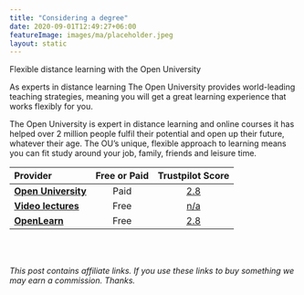 ```yaml
---
title: "Considering a degree"
date: 2020-09-01T12:49:27+06:00
featureImage: images/ma/placeholder.jpeg
layout: static
---
```


Flexible distance learning with the Open University

As experts in distance learning The Open University provides world-leading teaching strategies, meaning you will get a great learning experience that works flexibly for you.

The Open University is expert in distance learning and online courses it has helped over 2 million people fulfil their potential and open up their future, whatever their age. The OU’s unique, flexible approach to learning means you can fit study around your job, family, friends and leisure time.

| Provider      | Free or Paid  |  Trustpilot Score  |
| :-----------          | :--------------:      |  :--------------:         |
| [**Open University**](https://www.open.ac.uk) | Paid | [2.8](https://uk.trustpilot.com/review/www.open.ac.uk) | 
| [**Video lectures**](http://videolectures.net/Top/) | Free | [n/a](n/a) | 
| [**OpenLearn**](https://www.open.edu/openlearn/) | Free | [2.8](https://www.trustpilot.com/review/www.open.ac.uk) | 
  

<br/><br/>

*This post contains affiliate links. If you use these links to buy something we may
earn a commission. Thanks.*






